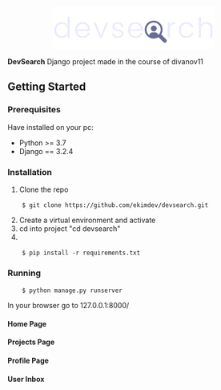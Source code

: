 <div align="center">
	<img src="static/images/logo.svg">
</div>

**DevSearch** Django project made in the course of divanov11

## Getting Started

### Prerequisites
Have installed on your pc:
   - Python >= 3.7
   - Django == 3.2.4


### Installation
1. Clone the repo
```
    $ git clone https://github.com/ekimdev/devsearch.git
```
2. Create a virtual environment and activate
3. cd into project "cd devsearch"
4.
```
    $ pip install -r requirements.txt
```

### Running
```
    $ python manage.py runserver
```
In your browser go to 127.0.0.1:8000/

#### Home Page

#### Projects Page

#### Profile Page

#### User Inbox
